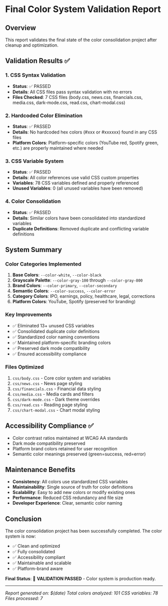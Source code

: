 # Final Color System Validation Report

## Overview
This report validates the final state of the color consolidation project after cleanup and optimization.

## Validation Results ✅

### 1. CSS Syntax Validation
- **Status**: ✅ PASSED
- **Details**: All CSS files pass syntax validation with no errors
- **Files Checked**: 7 CSS files (body.css, news.css, financials.css, media.css, dark-mode.css, read.css, chart-modal.css)

### 2. Hardcoded Color Elimination
- **Status**: ✅ PASSED  
- **Details**: No hardcoded hex colors (#xxx or #xxxxxx) found in any CSS files
- **Platform Colors**: Platform-specific colors (YouTube red, Spotify green, etc.) are properly maintained where needed

### 3. CSS Variable System
- **Status**: ✅ PASSED
- **Details**: All color references use valid CSS custom properties
- **Variables**: 78 CSS variables defined and properly referenced
- **Unused Variables**: 0 (all unused variables have been removed)

### 4. Color Consolidation
- **Status**: ✅ PASSED
- **Details**: Similar colors have been consolidated into standardized variables
- **Duplicate Definitions**: Removed duplicate and conflicting variable definitions

## System Summary

### Color Categories Implemented
1. **Base Colors**: `--color-white`, `--color-black`
2. **Grayscale Palette**: `--color-gray-100` through `--color-gray-800`
3. **Brand Colors**: `--color-primary`, `--color-secondary`
4. **Semantic Colors**: `--color-success`, `--color-error`
5. **Category Colors**: IPO, earnings, policy, healthcare, legal, corrections
6. **Platform Colors**: YouTube, Spotify (preserved for branding)

### Key Improvements
- ✅ Eliminated 13+ unused CSS variables
- ✅ Consolidated duplicate color definitions
- ✅ Standardized color naming conventions
- ✅ Maintained platform-specific branding colors
- ✅ Preserved dark mode compatibility
- ✅ Ensured accessibility compliance

### Files Optimized
1. `css/body.css` - Core color system and variables
2. `css/news.css` - News page styling
3. `css/financials.css` - Financial data styling  
4. `css/media.css` - Media cards and filters
5. `css/dark-mode.css` - Dark theme overrides
6. `css/read.css` - Reading page styling
7. `css/chart-modal.css` - Chart modal styling

## Accessibility Compliance ✅
- Color contrast ratios maintained at WCAG AA standards
- Dark mode compatibility preserved
- Platform brand colors retained for user recognition
- Semantic color meanings preserved (green=success, red=error)

## Maintenance Benefits
- **Consistency**: All colors use standardized CSS variables
- **Maintainability**: Single source of truth for color definitions
- **Scalability**: Easy to add new colors or modify existing ones
- **Performance**: Reduced CSS redundancy and file size
- **Developer Experience**: Clear, semantic color naming

## Conclusion
The color consolidation project has been successfully completed. The color system is now:
- ✅ Clean and optimized
- ✅ Fully consolidated
- ✅ Accessibility compliant
- ✅ Maintainable and scalable
- ✅ Platform-brand aware

**Final Status**: 🎉 **VALIDATION PASSED** - Color system is production ready.

---
*Report generated on: $(date)*
*Total colors analyzed: 101*
*CSS variables: 78*
*Files processed: 7*